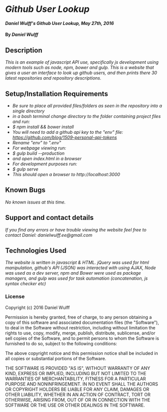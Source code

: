 # _Github User Lookup_

#### _Daniel Wulff's Github User Lookup, May 27th, 2016_

#### By _**Daniel Wulff**_

## Description

_This is an example of javascript API use, specifically js development using modern tools such as node, npm, bower and gulp. This is a website that gives a user an interface to look up github users, and then prints there 30 latest repositories and repository descriptions._

## Setup/Installation Requirements

* _Be sure to place all provided files/folders as seen in the repository into a single directory_
* _in a bash terminal change directory to the folder containing project files and run:_
* _$ npm install && bower install_
* _You will need to add a github api key to the "env" file: https://github.com/blog/1509-personal-api-tokens_
* _Rename "env" to ".env"_
* _For webpage viewing run:_
* _$ gulp build --production_
* _and open index.html in a browser_
* _For development purposes run:_
* _$ gulp serve_
* _This should open a browser to http://localhost:3000_

## Known Bugs

_No known issues at this time._

## Support and contact details

_If you find any errors or have trouble viewing the website feel free to contact Daniel: danielwulff.ee@gmail.com_

## Technologies Used

_The website is written in javascript & HTML. jQuery was used for html manipulation, github's API (JSON) was interacted with using AJAX, Node was used as a dev server, npm and Bower were used as package managers, and gulp was used for task automation (concatenation, js syntax checker etc)_

### License

Copyright (c) 2016 Daniel Wulff

Permission is hereby granted, free of charge, to any person obtaining a copy of this software and associated documentation files (the "Software"), to deal in the Software without restriction, including without limitation the rights to use, copy, modify, merge, publish, distribute, sublicense, and/or sell copies of the Software, and to permit persons to whom the Software is furnished to do so, subject to the following conditions:

The above copyright notice and this permission notice shall be included in all copies or substantial portions of the Software.

THE SOFTWARE IS PROVIDED "AS IS", WITHOUT WARRANTY OF ANY KIND, EXPRESS OR IMPLIED, INCLUDING BUT NOT LIMITED TO THE WARRANTIES OF MERCHANTABILITY, FITNESS FOR A PARTICULAR PURPOSE AND NONINFRINGEMENT. IN NO EVENT SHALL THE AUTHORS OR COPYRIGHT HOLDERS BE LIABLE FOR ANY CLAIM, DAMAGES OR OTHER LIABILITY, WHETHER IN AN ACTION OF CONTRACT, TORT OR OTHERWISE, ARISING FROM, OUT OF OR IN CONNECTION WITH THE SOFTWARE OR THE USE OR OTHER DEALINGS IN THE SOFTWARE.
